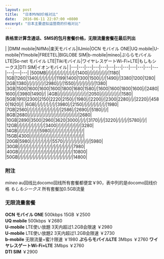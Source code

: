 ```yaml
---
layout: post
title:  "日本MVNO价格对比"
date:   2016-06-11 22:07:00 +0800
excerpt: "日本主要虚拟运营商的价格对比"
---
```

**表格里计算含通话、SMS的包月套餐价格，无限流量套餐在最后列出**

| |DMM mobile|NifMo|楽天モバイル|IIJmio|OCN モバイル ONE|UQ mobile|U-mobile|Y!mobile|FREETEL|BIGLOBE SIM|b-mobile|mineo|ぷららモバイルLTE|So-net モバイル LTE|Tikiモバイル|ワイヤレスゲートWi-Fi+LTE|もしもシークス|DTI SIM|イオンモバイル|
|---|---|---|---|---|---|---|---|---|---|---|---|---|---|---|
|500MB|/|/|/|/|/|/|/|/|/|/|1400|/|/|/|/|/|/|/|1180|
|1GB|1260|1340|/|/|/|/|/|/|1199|1400|1300|1500|/|/|1490|/|3380|1200|1280|
|2GB|1380|/|/|/|/|/|/|2980|/|/|1550|/|/|/|/|/|/|/|1380|
|3GB|1500|1600|1600|1600|1800|1680|1580|/|1600|1600|1800|1600|/|2480|1600|/|3980|1490|/|
|4GB|/|/|/|/|/|/|/|/|/|/|2050|/|/|/|/|/|/|/|1580|
|5GB|1910|2300|2150|2220|2150|/|1980|/|2200|/|2300|2280|/|/|2220|/|4580|1920|/|
|6GB|/|/|/|/|/|/|/|3980|/|2150|/|/|/|/|/|/|/|/|1980|
|7GB|2560|/|/|/|/|/|/|/|/|/|/|/|2586|/|2690|/|5180|/|/|
|8GB|2680|/|/|/|/|/|/|/|/|/|/|/|/|/|/|/|/|/|2680|
|10GB|2890|3500|2960|3620|3000|/|/|/|3170|/|/|3220|/|/|/|/|5780|/|/|
|12GB|/|/|/|/|/|/|/|/|/|3400|/|/|/|/|/|/|/|/|3280|
|14GB|/|/|/|/|/|/|/|5980|/|/|/|/|/|/|/|/|/|/|/|
|15GB|4300|/|/|/|/|/|/|/|/|/|/|/|/|/|/|/|/|/|/|
|20GB|5980|/|/|/|/|/|/|/|5570|/|/|/|/|/|/|/|/|/|5980|
|30GB|/|/|/|/|/|/|/|/|/|/|/|/|/|/|/|/|/|/|7980|
|40GB|/|/|/|/|/|/|/|/|/|/|/|/|/|/|/|/|/|/|10800|
|50GB|/|/|/|/|/|/|/|/|/|/|/|/|/|/|/|/|/|/|14800|

### 附注
*mineo* au回线比docomo回线所有套餐都便宜￥90，表中列的是docomo回线价格
*もしもシークス* 所有套餐加0.5GB流量

### 无限流量套餐
**OCN モバイル ONE** 500kbps 15GB ￥2500  
**UQ mobile** 500kbps ￥2680  
**U-mobile** LTE使い放題 3天内超过1.2GB会限速 ￥2980  
**U-mobile** LTE使い放題2 3天内超过1.2GB会限速 ￥2730  
**b-mobile** 无限流量+蜜汁限速 ￥1980
**ぷららモバイルLTE** 3Mbps ￥2760
**ワイヤレスゲートWi-Fi+LTE** 3Mbps ￥2760  
**DTI SIM** ￥2900
